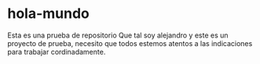 # hola-mundo
Esta es una prueba de repositorio
Que tal soy alejandro y este es un proyecto de prueba, necesito que todos estemos atentos a las indicaciones para trabajar cordinadamente.

